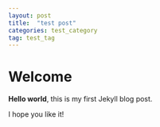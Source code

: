 ```yaml
---
layout: post
title:  "test post"
categories: test_category
tag: test_tag
---
```


# Welcome

**Hello world**, this is my first Jekyll blog post.

I hope you like it!
